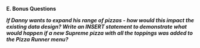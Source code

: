 **E. Bonus Questions**

***If Danny wants to expand his range of pizzas - how would this impact the existing data design? Write an INSERT statement to demonstrate what would happen if a new Supreme pizza with all the toppings was added to the Pizza Runner menu?***
